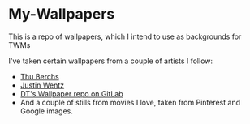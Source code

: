 # My-Wallpapers
This is a repo of wallpapers, which I intend to use as backgrounds for TWMs

I've taken certain wallpapers from a couple of artists I follow:
* [Thu Berchs](https://www.artstation.com/thuberchs)
* [Justin Wentz](https://www.artstation.com/justinwentz)
* [DT's Wallpaper repo on GitLab](https://gitlab.com/dwt1/wallpapers)
* And a couple of stills from movies I love, taken from Pinterest and Google images.
